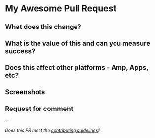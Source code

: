 # My Awesome Pull Request

## What does this change?

## What is the value of this and can you measure success?

## Does this affect other platforms - Amp, Apps, etc?

## Screenshots

## Request for comment

--

*Does this PR meet the [contributing guidelines](https://github.com/guardian/frontend/blob/issue_pr_templates/.github/CONTRIBUTING.md#submission)?*

